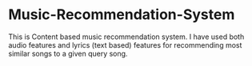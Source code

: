 # Music-Recommendation-System
This is Content based music recommendation system. I have used both audio features and lyrics (text based) features for recommending most similar songs to a given query song.
